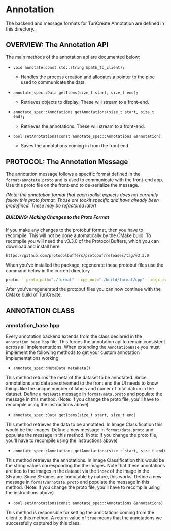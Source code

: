 # Annotation

The backend and message formats for TuriCreate Annotation are defined in this directory. 

## OVERVIEW: The Annotation API

The main methods of the annotation api are documented below:

- `void annotate(const std::string &path_to_client);`
	- Handles the process creation and allocates a pointer to the pipe used to communicate the data.

- `annotate_spec::Data getItems(size_t start, size_t end);`
	- Retrieves objects to display. These will stream to a front-end.

- `annotate_spec::Annotations getAnnotations(size_t start, size_t end);`
	- Retrieves the annotations. These will stream to a front-end.

- `bool setAnnotations(const annotate_spec::Annotations &annotation);`
	- Saves the annotations coming in from the front end.

## PROTOCOL: The Annotation Message

The annotation message follows a specific format defined in the `format/annotate.proto` and is used to communicate with the front-end app. Use this proto file on the front-end to de-serialize the message.

*(Note: the annotation format that each toolkit expects does not currently follow this proto format. Those are tookit specific and have already been predefined. These may be refactored later)*

##### BUILDING: Making Changes to the Proto Format

If you make any changes to the protobuf format, then you have to recompile. This will not be done automatically by the CMake build. To recompile you will need the v3.3.0 of the Protocol Buffers, which you can download and install here:

```
https://github.com/protocolbuffers/protobuf/releases/tag/v3.3.0
```

When you've installed the package, regenerate these protobuf files use the command below in the current directory.

```bash
protoc --proto_path="./format" --cpp_out="./build/format/cpp" --objc_out="./build/format/obj_c" "./format/annotate.proto" "./format/data.proto" "./format/meta.proto"
```

After you've regenerated the protobuf files you can now continue with the CMake build of TuriCreate.


## ANNOTATION CLASS

### annotation_base.hpp

Every annotation backend extends from the class declared in the `annotation_base.hpp` file. This forces the annotation api to remain consistent across all implementations. When extending the `AnnotationBase` you must implement the following methods to get your custom annotation implementations working.

- `annotate_spec::MetaData metaData()`

This method returns the meta of the dataset to be annotated. Since annotations and data are streamed to the front end the UI needs to know things like the unique number of labels and numer of total datum in the dataset. Define a `MetaData` message in `format/meta.proto` and populate the message in this method. (Note: if you change the proto file, you'll have to recompile using the instructions above)

- `annotate_spec::Data getItems(size_t start, size_t end)`

This method retrieves the data to be annotated. In Image Classification this would be the images. Define a new message in `format/data.proto` and populate the message in this method. (Note: if you change the proto file, you'll have to recompile using the instructions above)

- `annotate_spec::Annotations getAnnotations(size_t start, size_t end)`

This method retrieves the annotations. In Image Classification this would be the string values corresponding the the images. Note that these annotations are tied to the images in the dataset via the `index` of the image in the SFrame. Since SFrames are immutable by nature, this works. Define a new message in `format/annotate.proto` and populate the message in this method. (Note: if you change the proto file, you'll have to recompile using the instructions above)

- `bool setAnnotations(const annotate_spec::Annotations &annotations)`

This method is responsible for setting the annotations coming from the client to this method. A return value of `true` means that the annotations we successfully captured by this class.


